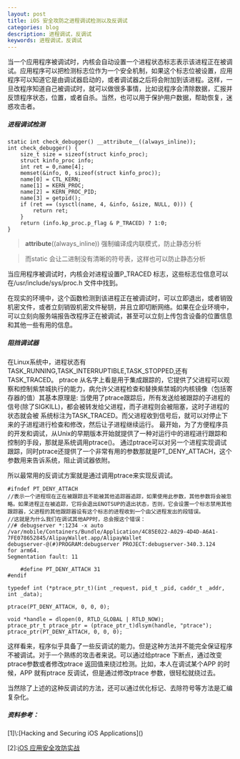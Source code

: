 ```yaml
---
layout: post
title: iOS 安全攻防之进程调试检测以及反调试
categories: blog
description: 进程调试，反调试
keywords: 进程调试，反调试
---
```


当一个应用程序被调试时，内核会自动设置一个进程状态标志表示该进程正在被调试。应用程序可以把检测标志位作为一个安全机制，如果这个标志位被设置，应用程序可以知道它是由调试器启动的，或者调试器之后将会附加到该进程。这样，一旦改程序知道自己被调试时，就可以做很多事情，比如说程序会清除数据，汇报并反馈程序状态，位置，或者自杀。当然，也可以用于保护用户数据，帮助恢复，迷惑攻击者。


<h5>进程调试检测</h5>



```
static int check_debugger() __attribute__((always_inline));
int check_debugger() {
    size_t size = sizeof(struct kinfo_proc);
    struct kinfo_proc info;
    int ret = 0,name[4];
    memset(&info, 0, sizeof(struct kinfo_proc));
    name[0] = CTL_KERN;
    name[1] = KERN_PROC;
    name[2] = KERN_PROC_PID;
    name[3] = getpid();
    if (ret == (sysctl(name, 4, &info, &size, NULL, 0))) {
        return ret;
    }
    return (info.kp_proc.p_flag & P_TRACED) ? 1:0;
}
```


>__attribute__((always_inline)) 强制编译成内联模式，防止静态分析



>而static 会让二进制没有清晰的符号表，这样也可以防止静态分析



当应用程序被调试时，内核会对进程设置P_TRACED 标志，这些标志位信息可以在/usr/include/sys/proc.h 文件中找到。



在现实的环境中，这个函数检测到该进程正在被调试时，可以立即退出，或者销毁机密文件，或者立刻销毁机密文件秘钥，并且立即切断网络。如果在企业环境中，可以立刻向服务端报告改程序正在被调试，甚至可以立刻上传包含设备的位置信息和其他一些有用的信息。



<h5>阻挡调试器</h5>
在Linux系统中，进程状态有TASK_RUNNING,TASK_INTERRUPTIBLE,TASK_STOPPED,还有TASK_TRACED。
ptrace 从名字上看是用于集成跟踪的，它提供了父进程可以观察和控制紫禁城执行的能力，病允许父进程检查和替换紫禁城的内核镜像（包括寄存器的值）其基本原理是: 当使用了ptrace跟踪后，所有发送给被跟踪的子进程的信号(除了SIGKILL)，都会被转发给父进程，而子进程则会被阻塞，这时子进程的状态就会被 系统标注为TASK_TRACED。而父进程收到信号后，就可以对停止下来的子进程进行检查和修改，然后让子进程继续运行。 
最开始，为了方便程序员的开发和调试，从Unix的早期版本开始就提供了一种对运行中的进程进行跟踪和控制的手段，那就是系统调用ptrace()。
通过ptrace可以对另一个进程实现调试跟踪，同时ptrace还提供了一个非常有用的参数那就是PT_DENY_ATTACH，这个参数用来告诉系统，阻止调试器依附。

所以最常用的反调试方案就是通过调用ptrace来实现反调试。



```
#ifndef PT_DENY_ATTACH
//表示一个进程现在正在被跟踪且不能被其他追踪器追踪，如果使用此参数，其他参数将会被忽略。如果进程正在被追踪，它将会退出ENOTSUP的退出状态，否则，它会设置一个标志禁用其他跟踪器，父进程的其他跟踪器设有这个标志的进程收到一个由父进程发出的段错误。
//这就是为什么我们在调试其他APP时，总会报这个错误：
//# debugserver *:1234 -x auto /var/mobile/Containers/Bundle/Application/4C85E022-A029-4D4D-A6A1-7FE078652845/AlipayWallet.app/AlipayWallet
debugserver-@(#)PROGRAM:debugserver PROJECT:debugserver-340.3.124
for arm64.
Segmentation fault: 11

    #define PT_DENY_ATTACH 31
#endif

typedef int (*ptrace_ptr_t)(int _request, pid_t _pid, caddr_t _addr, int _data);

ptrace(PT_DENY_ATTACH, 0, 0, 0);

void *handle = dlopen(0, RTLD_GLOBAL | RTLD_NOW);
ptrace_ptr_t ptrace_ptr = (ptrace_ptr_t)dlsym(handle, "ptrace");
ptrace_ptr(PT_DENY_ATTACH, 0, 0, 0);
```



这样看来，程序似乎具备了一些反调试的能力。但是这种方法并不能完全保证程序不被调试。对于一个熟练的攻击者来说。可以通过给ptrace 下断点，通过改变ptrace参数或者修改ptrace 返回值来绕过检测。比如，本人在调试某个APP 的时候，APP 就有ptrace 反调试，但是通过修改ptrace 参数，很轻松就绕过去。



当然除了上述的这种反调试的方法，还可以通过优化标记、去除符号等方法是汇编复杂化。


<h5>资料参考：</h5>
[1]\:[Hacking and Securing iOS Applications]()

[2]\:[iOS 应用安全攻防实战]()








